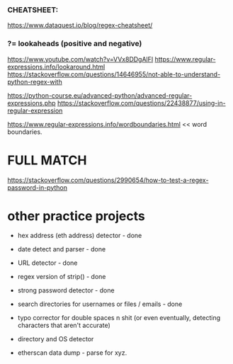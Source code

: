 ### CHEATSHEET:
https://www.dataquest.io/blog/regex-cheatsheet/


### ?= lookaheads (positive and negative)
https://www.youtube.com/watch?v=VVx8DDgAlFI
https://www.regular-expressions.info/lookaround.html
https://stackoverflow.com/questions/14646955/not-able-to-understand-python-regex-with


https://python-course.eu/advanced-python/advanced-regular-expressions.php
https://stackoverflow.com/questions/22438877/using-in-regular-expression

https://www.regular-expressions.info/wordboundaries.html << word boundaries.



# FULL MATCH
https://stackoverflow.com/questions/2990654/how-to-test-a-regex-password-in-python



# other practice projects
* hex address (eth address) detector - done
* date detect and parser - done
* URL detector - done
* regex version of strip() - done
* strong password detector - done
* search directories for usernames or files / emails - done
* typo corrector for double spaces n shit (or even eventually, detecting characters that aren't accurate)


* directory and OS detector
* etherscan data dump - parse for xyz.

